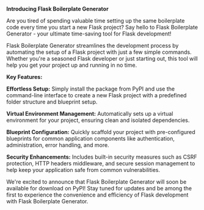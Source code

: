  **Introducing Flask Boilerplate Generator**

Are you tired of spending valuable time setting up the same boilerplate code every time you start a new Flask project? Say hello to Flask Boilerplate Generator - your ultimate time-saving tool for Flask development!

Flask Boilerplate Generator streamlines the development process by automating the setup of a Flask project with just a few simple commands. Whether you're a seasoned Flask developer or just starting out, this tool will help you get your project up and running in no time.

**Key Features:**

**Effortless Setup:** Simply install the package from PyPI and use the command-line interface to create a new Flask project with a predefined folder structure and blueprint setup.

**Virtual Environment Management:** Automatically sets up a virtual environment for your project, ensuring clean and isolated dependencies.

**Blueprint Configuration:** Quickly scaffold your project with pre-configured blueprints for common application components like authentication, administration, error handling, and more.

**Security Enhancements:** Includes built-in security measures such as CSRF protection, HTTP headers middleware, and secure session management to help keep your application safe from common vulnerabilities.

We're excited to announce that Flask Boilerplate Generator will soon be available for download on PyPI! Stay tuned for updates and be among the first to experience the convenience and efficiency of Flask development with Flask Boilerplate Generator.